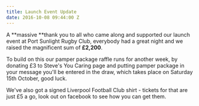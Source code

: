 ```yaml
---
title: Launch Event Update
date: 2016-10-08 09:44:00 Z
---
```


A **massive **thank you to all who came along and supported our launch event at Port Sunlight Rugby Club,  everybody had a great night and we raised the magnificent sum of **£2,200**.

To build on this our pamper package raffle runs for another week, by donating £3 to Steve's You Caring page and putting pamper package in your message you'll be entered in the draw, which takes place on Saturday 15th October, good luck.

We've also got a signed Liverpool Football Club shirt - tickets for that are just £5 a go, look out on facebook to see how you can get them.